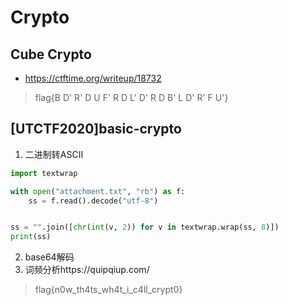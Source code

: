# Crypto

## Cube Crypto

- https://ctftime.org/writeup/18732

> flag{B D' R' D U F' R D L' D' R D B' L D' R' F U'}

## [UTCTF2020]basic-crypto

1. 二进制转ASCII

```python
import textwrap

with open("attachment.txt", "rb") as f:
    ss = f.read().decode("utf-8")


ss = "".join([chr(int(v, 2)) for v in textwrap.wrap(ss, 8)])
print(ss)
```
2. base64解码
3. 词频分析https://quipqiup.com/

> flag{n0w_th4ts_wh4t_i_c4ll_crypt0}